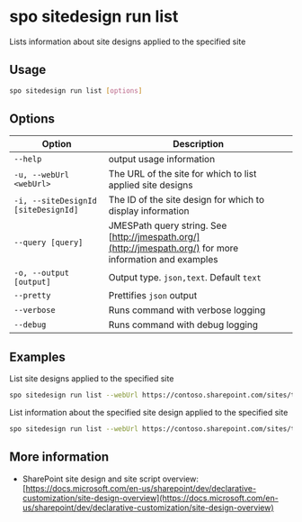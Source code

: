 # spo sitedesign run list

Lists information about site designs applied to the specified site

## Usage

```sh
spo sitedesign run list [options]
```

## Options

Option|Description
------|-----------
`--help`|output usage information
`-u, --webUrl <webUrl>`|The URL of the site for which to list applied site designs
`-i, --siteDesignId [siteDesignId]`|The ID of the site design for which to display information
`--query [query]`|JMESPath query string. See [http://jmespath.org/](http://jmespath.org/) for more information and examples
`-o, --output [output]`|Output type. `json,text`. Default `text`
`--pretty`|Prettifies `json` output
`--verbose`|Runs command with verbose logging
`--debug`|Runs command with debug logging

## Examples

List site designs applied to the specified site

```sh
spo sitedesign run list --webUrl https://contoso.sharepoint.com/sites/team-a
```

List information about the specified site design applied to the specified site

```sh
spo sitedesign run list --webUrl https://contoso.sharepoint.com/sites/team-a --siteDesignId 6ec3ca5b-d04b-4381-b169-61378556d76e
```

## More information

- SharePoint site design and site script overview: [https://docs.microsoft.com/en-us/sharepoint/dev/declarative-customization/site-design-overview](https://docs.microsoft.com/en-us/sharepoint/dev/declarative-customization/site-design-overview)